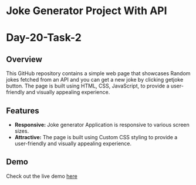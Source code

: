 # Joke Generator Project With API

# Day-20-Task-2

## Overview

This GitHub repository contains a simple web page that showcases Random jokes fetched from an API and you can get a new joke by clicking getjoke button. The page is built using HTML, CSS, JavaScript, to provide a user-friendly and visually appealing experience.

## Features

- **Responsive:** Joke generator Application is responsive to various screen sizes.
- **Attractive:** The page is built using Custom CSS styling to provide a user-friendly and visually appealing experience.

## Demo

Check out the live demo [here](https://joke-generator-manu.netlify.app/)
